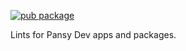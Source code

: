 [![pub package](https://img.shields.io/pub/v/pansy_lint.svg)](https://pub.dev/packages/pansy_lint)

Lints for Pansy Dev apps and packages.
